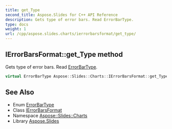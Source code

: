 ```yaml
---
title: get_Type
second_title: Aspose.Slides for C++ API Reference
description: Gets type of error bars. Read ErrorBarType.
type: docs
weight: 1
url: /cpp/aspose.slides.charts/ierrorbarsformat/get_type/
---
```

## IErrorBarsFormat::get_Type method


Gets type of error bars. Read [ErrorBarType](../../errorbartype/).

```cpp
virtual ErrorBarType Aspose::Slides::Charts::IErrorBarsFormat::get_Type()=0
```

## See Also

* Enum [ErrorBarType](../../errorbartype/)
* Class [IErrorBarsFormat](../)
* Namespace [Aspose::Slides::Charts](../../)
* Library [Aspose.Slides](../../../)

